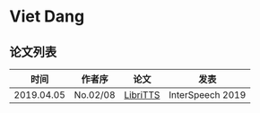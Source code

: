 # Viet Dang

## 论文列表

| 时间 | 作者序 | 论文 | 发表 |
|:-:|:-:|---|---|
| 2019.04.05 | No.02/08 | [LibriTTS](../Datasets/2019.04.05_LibriTTS.md) | InterSpeech 2019 |